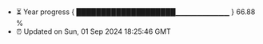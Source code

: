 - ⏳ Year progress { ████████████████████▁▁▁▁▁▁▁▁▁▁ } 66.88 %
- ⏰ Updated on Sun, 01 Sep 2024 18:25:46 GMT

